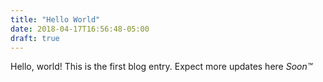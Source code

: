 ```yaml
---
title: "Hello World"
date: 2018-04-17T16:56:48-05:00
draft: true
---
```


Hello, world! This is the first blog entry. Expect more updates here *Soon™*
